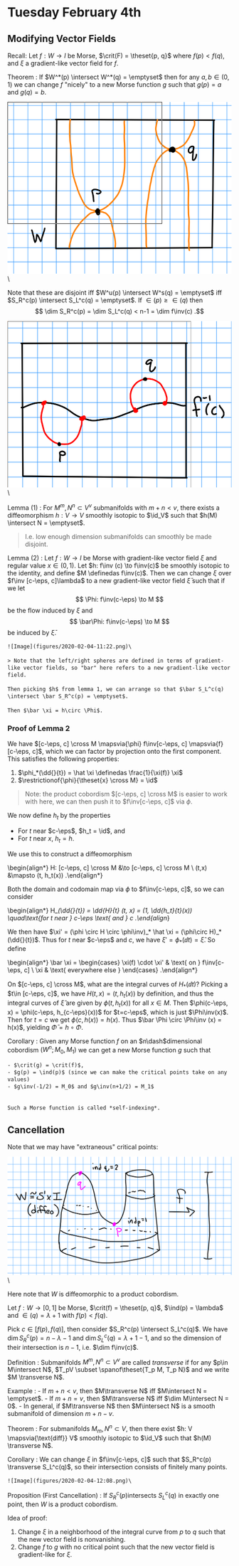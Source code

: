# Tuesday February 4th

## Modifying Vector Fields

Recall:
Let $f: W \to I$ be Morse, $\crit(F) = \theset{p, q}$ where $f(p) < f(q)$, and $\xi$ a gradient-like vector field for $f$.

Theorem
: If $W^*(p) \intersect W^*(q) = \emptyset$ then for any $a, b\in (0 ,1)$ we can change $f$ "nicely" to a new Morse function $g$ such that $g(p) = a$ and $g(q) = b$.

![Image](figures/2020-02-04-11:09.png)\

Note that these are disjoint iff $W^u(p) \intersect W^s(q) = \emptyset$ iff $S_R^c(p) \intersect S_L^c(q) = \emptyset$.
If $\in(p) \geq \in (q)$ then
$$
\dim S_R^c(p) = \dim S_L^c(q) < n-1 = \dim f\inv(c)
.$$

![Image](figures/2020-02-04-11:13.png)\

Lemma (1)
: For $M^m, N^n \subset V^v$ submanifolds with $m+n < v$, there exists a diffeomorphism $h: V \to V$ smoothly isotopic to $\id_V$ such that $h(M) \intersect N = \emptyset$.

> I.e. low enough dimension submanifolds can smoothly be made disjoint.

Lemma (2)
:   Let $f: W\to I$ be Morse with gradient-like vector field $\xi$ and regular value $x\in (0, 1)$.
    Let $h: f\inv (c) \to f\inv(c)$ be smoothly isotopic to the identity, and define $M \definedas f\inv(c)$.
    Then we can change $\xi$ over $f\inv [c-\eps, c]\lambda$ to a new gradient-like vector field $\bar \xi$ such that if we let
    $$
    \Phi: f\inv(c-\eps) \to M
    $$
    be the flow induced by $\xi$ and
    $$
    \bar\Phi: f\inv(c-\eps) \to M
    $$
    be induced by $\bar \xi$.

    ![Image](figures/2020-02-04-11:22.png)\

    > Note that the left/right spheres are defined in terms of gradient-like vector fields, so "bar" here refers to a new gradient-like vector field.

    Then picking $h$ from lemma 1, we can arrange so that $\bar S_L^c(q) \intersect \bar S_R^c(p) = \emptyset$.

    Then $\bar \xi = h\circ \Phi$.

### Proof of Lemma 2

We have $[c-\eps, c] \cross M \mapsvia{\phi} f\inv[c-\eps, c] \mapsvia{f} [c-\eps, c]$, which we can factor by projection onto the first component.
This satisfies the following properties:

1. $\phi_*(\dd{}{t}) = \hat \xi \definedas \frac{1}{\xi(f)} \xi$
2. $\restrictionof{\phi}{\theset{x} \cross M} = \id$

> Note: the product cobordism $[c-\eps, c] \cross M$ is easier to work with here, we can then push it to $f\inv[c-\eps, c]$ via $\phi$.

We now define $h_t$ by the properties

- For $t$ near $c-\eps$, $h_t = \id$, and
- For $t$ near $x$, $h_t = h$.

We use this to construct a diffeomorphism

\begin{align*}
H: [c-\eps, c] \cross M &\to [c-\eps, c] \cross M \\
(t,x) &\mapsto (t, h_t(x))
.\end{align*}

Both the domain and codomain map via $\phi$ to $f\inv[c-\eps, c]$, so we can consider

\begin{align*}
H_*(\dd{}{t}) = \dd{H}{t} (t, x) = (1, \dd{h_t}{t}(x)) \quad\text{for $t$ near } c-\eps \text{ and } c
.\end{align*}

We then have $\xi' = (\phi \circ H \circ \phi\inv)_* \hat \xi = (\phi\circ H)_* (\dd{}{t})$.
Thus for $t$ near $c-\eps$ and $c$, we have $\xi' = \phi_*(\dd{}{t}) = \hat \xi$.
So define

\begin{align*}
\bar \xi =
\begin{cases}
\xi(f) \cdot \xi' & \text{ on } f\inv[c-\eps, c] \\
\xi & \text{ everywhere else }
\end{cases}
.\end{align*}

On $[c-\eps, c] \cross M$, what are the integral curves of $H_*(\dd{}{t})$?
Picking a $t\in [c-\eps, c]$, we have $H(t,x) = (t, h_t(x))$ by definition, and thus the integral curves of $\hat \xi$ are given by $\phi(t, h_t(x))$ for all $x\in M$.
Then $\phi(c-\eps, x) = \phi(c-\eps, h_{c-\eps}(x))$ for $t=c-\eps$, which is just $\Phi\inv(x)$.
Then for $t=c$ we get $\phi(c, h(x)) = h(x)$.
Thus $\bar \Phi \circ \Phi\inv (x) = h(x)$, yielding $\bar \Phi = h\circ \Phi$.

Corollary
:   Given any Morse function $f$ on an $n\dash$dimensional cobordism $(W^n; M_0, M_1)$ we can get a new Morse function $g$ such that

    - $\crit(g) = \crit(f)$,
    - $g(p) = \ind(p)$ (since we can make the critical points take on any values)
    - $g\inv(-1/2) = M_0$ and $g\inv(n+1/2) = M_1$


    Such a Morse function is called *self-indexing*.

## Cancellation

Note that we may have "extraneous" critical points:

![Image](figures/2020-02-04-11:52.png)\

Here note that $W$ is diffeomorphic to a product cobordism.

Let $f: W \to [0, 1]$ be Morse, $\crit(f) = \theset{p, q}$, $\ind(p) = \lambda$ and $\in(q) = \lambda + 1$ with $f(p) < f(q)$.

Pick $c\in [f(p), f(q)]$, then consider $S_R^c(p) \intersect S_L^c(q)$.
We have $\dim S_R^c(p) = n-\lambda - 1$ and $\dim S_L^c(q) = \lambda + 1 - 1$, and so the dimension of their intersection is $n-1$, i.e. $\dim f\inv(c)$.

Definition
: Submanifolds $M^m, N^n \subset V^v$ are called *transverse* if for any $p\in M\intersect N$, $T_pV \subset \spanof\theset{T_p M, T_p N}$ and we write $M \transverse N$.

Example
:   - If $m+n < v$, then $M\transverse N$ iff $M\intersect N = \emptyset$.
    - If $m+n = v$, then $M\transverse N$ iff $\dim M\intersect N = 0$.
    - In general, if $M\transverse N$ then $M\intersect N$ is a smooth submanifold of dimension $m+n -v$.

Theorem
: For submanifolds $M_m, N^n \subset V$, then there exist $h: V \mapsvia{\text{diff}} V$ smoothly isotopic to $\id_V$ such that $h(M) \transverse N$.

Corollary
:   We can change $\xi$ in $f\inv[c-\eps, c]$ such that $S_R^c(p) \transverse S_L^c(q)$, so their intersection consists of finitely many points.

    ![Image](figures/2020-02-04-12:08.png)\

Proposition (First Cancellation)
: If $S_R^c(p)$intersects $S_L^c(q)$ in exactly one point, then $W$ is a product cobordism.


Idea of proof:

1. Change $\xi$ in a neighborhood of the integral curve from $p$ to $q$ such that the new vector field is nonvanishing.
2. Change $f$ to $g$ with no critical point such that the new vector field is gradient-like for $\xi$.
